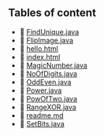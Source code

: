 ## Tables of content
- 🤣 [FindUnique.java](./FindUnique.java)
- 🤣 [FlipImage.java](./FlipImage.java)
- 🤣 [hello.html](./hello.html)
- 🤣 [index.html](./index.html)
- 🤣 [MagicNumber.java](./MagicNumber.java)
- 🤣 [NoOfDigits.java](./NoOfDigits.java)
- 🤣 [OddEven.java](./OddEven.java)
- 🤣 [Power.java](./Power.java)
- 🤣 [PowOfTwo.java](./PowOfTwo.java)
- 🤣 [RangeXOR.java](./RangeXOR.java)
- 🤣 [readme.md](./readme.md)
- 🤣 [SetBits.java](./SetBits.java)
